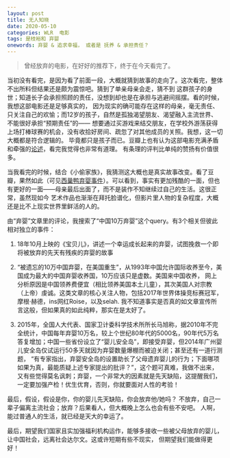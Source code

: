 ```yaml
---
layout: post
title: 无人知晓
date: 2020-05-10
categories: WLR  电影 
tags: 是枝裕和 弃婴
onewords: 弃婴 & 追求幸福， 或者是 抚养 & 承担责任？
---
```

> 曾经放弃的电影，在好好的推荐下，终于在今天看完了。

当初没有看完，是因为看了前面一段，大概就猜到故事的走向了。这次看完，整体不出所料但结果还是颇为震惊吧。猜到了单亲母亲会走，猜不到
这群孩子的身世；知道长子会承担照顾的责任，没想到却也是在承担与逃避间摇摆。看的时候，我想这部电影还是足够真实的，
因为现实的确可能存在这样的母亲，毫无责任、只关注自己的欢愉；而12岁的孩子，自然是孤独渴望朋友、渴望融入主流世界、不能很好承担“预期责任”的——
想要通过买游戏来结交朋友，在学校外游荡获得上场打棒球赛的机会，没有收拾好房间、疏忽了对其他成员的关照。我想，这一切大概都是符合逻辑的。
毕竟都只是孩子而已。豆瓣上也有认为这部电影充满矛盾和牵强的[论述](https://movie.douban.com/review/8900403/)，看完我觉得也非常有道理。
有条理的评判比单纯的赞扬有价值很多。

当我看完的时候，结合《小偷家族》，我猜测这大概也是真实故事改变。看了豆瓣，果然如此（可见[西巢鸭弃婴事件](https://movie.douban.com/review/4879704/)）。可以看到，事实有更加残酷的一面，但也有更好的一面——母亲最后出面了，而不是装作不知继续过自己的生活。这很正常，虽然现如今
艺术作品也渐渐在拜托脸谱化，但影片里人物的复杂程度，大概还是比不上现实世界里鲜活的人的。

由“弃婴”文章里的评论，我搜索了“中国10万弃婴”这个query。有3个相关但彼此相对独立的事件：

1. 18年10月上映的《宝贝儿》，讲述一个幸运成长起来的弃婴，试图挽救一个即将被放弃的先天有残疾的弃婴的故事

2. “被遗忘的10万中国弃婴，在美国重生”，从1993年中国允许国际收养至今，美国成为最大的中国弃婴收养国，10万应该只是虚数。美国来中国收养，
网上分析原因是中国领养费便宜（相比领养美国本土儿童），其次美国人对宗教（上帝）虔诚。这类文章的核心关注人物，包括2017年世界体操竞标赛冠军，
摩根·赫德，ins网红Roise，以及selah. 我不知道事实是否真的如文章宣传所言这般，但如果真的如此纯粹，那实在是太好了。

3. 2015年，全国人大代表、国家卫计委科学技术所所长马旭称，据2010年不完全统计，中国每年弃婴10万名，较上个世纪80年代的5000名，90年代5万名
答复增加；中国一些省份设立了“婴儿安全岛”，即接受弃婴，但2014年广州婴儿安全岛仅试运行50多天就因为弃婴数量爆棚而被迫关闭；甚至还有一道行测题，
“有专家指出，弃婴安全岛的设置助长了父母遗弃婴儿的行为；下面哪项如果为真，最能质疑上述专家提出的批评？”，这个题可真难，我做不出来，
又有些觉得莫名讽刺；弃婴，一个非常大的因素就是先天缺陷，这提醒我们，一定要加强产检！优生优育，否则，你就要面对人性的考验！

最后，假设，假设是你，你的婴儿先天缺陷，你会放弃他/她吗？ 不放弃，自己一辈子偏离主流社会；放弃？后果看人，但大概晚上怎么也会有些不安吧。
人啊，能过普通人的生活，就已经是天大的幸运了。

最后，期望我们国家且实加强福利机构运作，能够多接收一些被父母放弃的婴儿，让中国社会，远离社会达尔文。这或许短期有些不现实，
但期望我们能做得更好！
